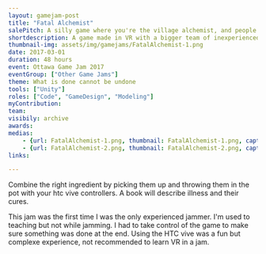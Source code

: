 ```yaml
---
layout: gamejam-post
title: "Fatal Alchemist"
salePitch: A silly game where you're the village alchemist, and people come to see you to cure their illnesses. However, you have to figure out their correct ailment and ingredients for the remedy, quickly enough, or the villagers will suffer side effects that cannot be undone.
shortdescription: A game made in VR with a bigger team of inexperienced jammers.
thumbnail-img: assets/img/gamejams/FatalAlchemist-1.png
date: 2017-03-01
duration: 48 hours
event: Ottawa Game Jam 2017
eventGroup: ["Other Game Jams"]
theme: What is done cannot be undone
tools: ["Unity"]
roles: ["Code", "GameDesign", "Modeling"]
myContribution: 
team: 
visibily: archive
awards: 
medias: 
    - {url: FatalAlchemist-1.png, thumbnail: FatalAlchemist-1.png, caption: "Hand taking an ingredient."}
    - {url: FatalAlchemist-2.png, thumbnail: FatalAlchemist-2.png, caption: "Looking outside."}
links: 

---
```

Combine the right ingredient by picking them up and throwing them in the pot with your htc vive controllers. A book will describe illness and their cures.

This jam was the first time I was the only experienced jammer. I'm used to teaching but not while jamming. I had to take control of the game to make sure something was done at the end. Using the HTC vive was a fun but complexe experience, not recommended to learn VR in a jam.